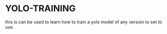 # YOLO-TRAINING
this is can be used to learn how to train a yolo model of any version to set to use.
